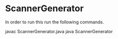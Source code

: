 ScannerGenerator
================
In order to run this run the following commands.

javac ScannerGenerator.java
java ScannerGenerator <spec-file> <input-file>
